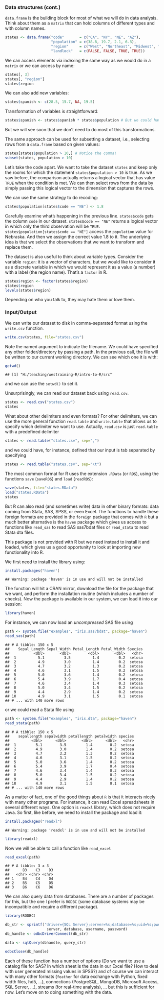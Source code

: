 ### Data structures (cont.)

`data.frame` is the building block for most of what we will do in data
analysis. Think about them as a `matrix` that can hold columns of
different types and with column names.

``` r
states <- data.frame("code"       = c("CA", "NY", "NE", "AZ"), 
                     "population" = c(38.8, 19.7, 2.1, 6.8), 
                     "region"     = c("West", "Northeast", "Midwest", "West"), 
                     "landlock"   = c(FALSE, FALSE, TRUE, TRUE))
```

We can access elements via indexing the same way as we would do in a
`matrix` or we can access by name:

``` r
states[, 3] 
states[, "region"]
states$region
```

We can also add new variables:

``` r
states$spanish <- c(28.5, 15.7, NA, 19.5)
```

Transformation of variables is straightforward:

``` r
states$spanish <- states$spanish * states$population # But we could have used a new variable
```

But we will see soon that we don’t need to do most of this
transformations.

The same approach can be used for subsetting a dataset, i.e., selecting
rows from a `data.frame` based on given values:

``` r
states[states$population > 10,] # Notice the comma!
subset(states, population > 10)
```

Let’s take the code apart. We want to take the dataset `states` and keep
only the rooms for which the statement `states$population > 10` is true.
As we saw before, the comparison actually returns a logical vector that
has value `TRUE` when the condition is met. We can then select rows from
the data by simply passing this logical vector to the dimension that
captures the rows.

We can use the same strategy to do recoding:

``` r
states$population[states$code == "NE"] <- 1.8
```

Carefully examine what’s happening in the previous line. `states$code`
gets the column `code` in our dataset. `states$code == "NE"` returns a
logical vector in which only the third observation will be `TRUE`.
`states$population[states$code == "NE"]` access the `population` value
for Nebraska. And then we assign the correct value 1.8 to it. The
underlying idea is that we select the observations that we want to
transform and replace them.

The dataset is also useful to think about variable types. Consider the
variable `region`: it is a vector of characters, but we would like to
consider it as a discrete variable in which we would represent it as a
value (a number) with a label (the region name). That’s a `factor` in R.

``` r
states$region <- factor(states$region)
states$region
levels(states$region)
```

Depending on who you talk to, they may hate them or love them.

### Input/Output

We can write our dataset to disk in comma-separated format using the
`write.csv` function.

``` r
write.csv(states, file="states.csv")
```

Note the named argument to indicate the filename. We could have
specified any other folder/directory by passing a path. In the previous
call, the file will be written to our current working directory. We can
see which one it is with:

``` r
getwd()
```

    ## [1] "H:/teaching/westraining-R/intro-to-R/src"

and we can use the `setwd()` to set it.

Unsurprisingly, we can read our dataset back using `read.csv`.

``` r
states <- read.csv("states.csv")
states
```

What about other delimiters and even formats? For other delimiters, we
can use the more general function `read.table` and `write.table` that
allows us to specify which delimiter we want to use. Actually,
`read.csv` is just `read.table` with a predefined delimiter

``` r
states <- read.table("states.csv", sep=",")
```

and we could have, for instance, defined that our input is tab separated
by specifying

``` r
states <- read.table("states.csv", sep="\t")
```

The most common format for R uses the extension `.RData` (or `RDS`),
using the functions `save` (`saveRDS`) and `load` (`readRDS`):

``` r
save(states, file="states.RData")
load("states.RData")
states
```

But R can also read (and sometimes write) data in other binary formats:
data coming from Stata, SAS, SPSS, or even Excel. The functions to
handle these foreign formats are provided in the `foreign` package that
comes with `R` but a much better alternative is the `haven` package
which gives us access to functions like `read_sas` to read SAS sas7bdat
files or `read_stata` to read Stata dta files.

This package is not provided with R but we need instead to install it
and loaded, which gives us a good opportunity to look at importing new
functionality into R.

We first need to install the library using:

``` r
install.packages("haven")
```

    ## Warning: package 'haven' is in use and will not be installed

The function will hit a CRAN mirror, download the file for the package
that we want, and perform the installation routine (which includes a
number of checks). Now the package is available in our system, we can
load it into our session:

``` r
library(haven)
```

For instance, we can now load an *uncompressed* SAS file using

``` r
path <- system.file("examples", "iris.sas7bdat", package="haven")
read_sas(path)
```

    ## # A tibble: 150 x 5
    ##    Sepal_Length Sepal_Width Petal_Length Petal_Width Species
    ##           <dbl>       <dbl>        <dbl>       <dbl>   <chr>
    ##  1          5.1         3.5          1.4         0.2  setosa
    ##  2          4.9         3.0          1.4         0.2  setosa
    ##  3          4.7         3.2          1.3         0.2  setosa
    ##  4          4.6         3.1          1.5         0.2  setosa
    ##  5          5.0         3.6          1.4         0.2  setosa
    ##  6          5.4         3.9          1.7         0.4  setosa
    ##  7          4.6         3.4          1.4         0.3  setosa
    ##  8          5.0         3.4          1.5         0.2  setosa
    ##  9          4.4         2.9          1.4         0.2  setosa
    ## 10          4.9         3.1          1.5         0.1  setosa
    ## # ... with 140 more rows

or we could read a Stata file using

``` r
path <- system.file("examples", "iris.dta", package="haven")
read_stata(path)
```

    ## # A tibble: 150 x 5
    ##    sepallength sepalwidth petallength petalwidth species
    ##          <dbl>      <dbl>       <dbl>      <dbl>   <chr>
    ##  1         5.1        3.5         1.4        0.2  setosa
    ##  2         4.9        3.0         1.4        0.2  setosa
    ##  3         4.7        3.2         1.3        0.2  setosa
    ##  4         4.6        3.1         1.5        0.2  setosa
    ##  5         5.0        3.6         1.4        0.2  setosa
    ##  6         5.4        3.9         1.7        0.4  setosa
    ##  7         4.6        3.4         1.4        0.3  setosa
    ##  8         5.0        3.4         1.5        0.2  setosa
    ##  9         4.4        2.9         1.4        0.2  setosa
    ## 10         4.9        3.1         1.5        0.1  setosa
    ## # ... with 140 more rows

As a matter of fact, one of the good things about `R` is that it
interacts nicely with many other programs. For instance, it can read
Excel spreadsheets in several different ways. One option is `readxl`
library, which does not require Java. So first, like before, we need to
install the package and load it:

``` r
install.packages("readxl")
```

    ## Warning: package 'readxl' is in use and will not be installed

``` r
library(readxl)
```

Now we will be able to call a function like `read_excel`

``` r
read_excel(path)
```

    ## # A tibble: 3 x 3
    ##      B3    C3    D3
    ##   <chr> <chr> <chr>
    ## 1    B4    C4    D4
    ## 2    B5    C5    D5
    ## 3    B6    C6    D6

We can also query data from databases. There are a number of packages
for this, but the one I prefer is `RODBC` (some database systems may be
incompatible and require a different package).

``` r
library(RODBC)

db_str <- sprintf("driver={SQL Server};server=%s;database=%s;uid=%s;pwd=%s",
                   server, database, username, password)                   
db_handle <- odbcDriverConnect(db_str)

data <- sqlQuery(dbhandle, query_str)

odbcClose(db_handle)
```

Each of these function has a number of options (Do we want to use a
catalog file for SAS? In which sheet is the data in our Excel file? How
to deal with user generated missing values in SPSS?) and of course we
can interact with many other formats (`feather` for data exchange with
Python, fixed width files, hd5, …), connections (PostgreSQL, MongoDB,
Microsoft Access, SQL Server, …), streams (for real-time analysis), …
but this is sufficient for now. Let’s move on to doing something with
the data.
